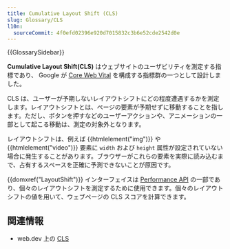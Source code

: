 ```yaml
---
title: Cumulative Layout Shift (CLS)
slug: Glossary/CLS
l10n:
  sourceCommit: 4f0efd02396e920d7015832c3b6e52cde2542d0e
---
```


{{GlossarySidebar}}

**Cumulative Layout Shift(CLS)** はウェブサイトのユーザビリティを測定する指標であり、 Google が [Core Web Vital](https://web.dev/explore/learn-core-web-vitals) を構成する指標群の一つとして設計しました。

CLS は、ユーザーが予期しないレイアウトシフトにどの程度遭遇するかを測定します。レイアウトシフトとは、ページの要素が予期せずに移動することを指します。ただし、ボタンを押すなどのユーザーアクションや、アニメーションの一部として起こる移動は、測定の対象外となります。

レイアウトシフトは、例えば {{htmlelement("img")}} や {{htmlelement("video")}} 要素に `width` および `height` 属性が設定されていない場合に発生することがあります。ブラウザーがこれらの要素を実際に読み込むまで、占有するスペースを正確に予測できないことが原因です。

{{domxref("LayoutShift")}} インターフェイスは [Performance API](/ja/docs/Web/API/Performance_API) の一部であり、個々のレイアウトシフトを測定するために使用できます。個々のレイアウトシフトの値を用いて、ウェブページの CLS スコアを計算できます。

## 関連情報

- web.dev 上の [CLS](https://web.dev/articles/cls)
